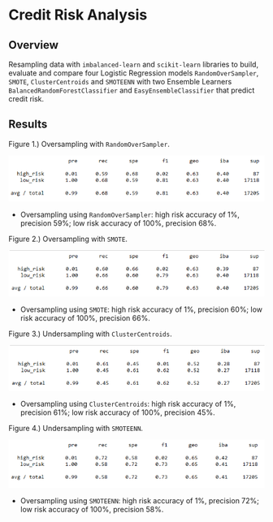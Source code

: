 # Credit Risk Analysis

## Overview
Resampling data with `imbalanced-learn` and `scikit-learn` libraries to build, evaluate and compare four Logistic Regression models `RandomOverSampler`, `SMOTE`, `ClusterCentroids` and `SMOTEENN` with two Ensemble Learners `BalancedRandomForestClassifier` and `EasyEnsembleClassifier` that predict credit risk.

## Results

Figure 1.) Oversampling with `RandomOverSampler`.

![](Resources/Fig1.png)

* Oversampling using `RandomOverSampler`: high risk accuracy of 1%, precision 59%; low risk accuracy of 100%, precision 68%.


Figure 2.) Oversampling with `SMOTE`.

![](Resources/Fig2.png)

* Oversampling using `SMOTE`: high risk accuracy of 1%, precision 60%; low risk accuracy of 100%, precision 66%.


Figure 3.) Undersampling with `ClusterCentroids`.

![](Resources/Fig3.png)

* Oversampling using `ClusterCentroids`: high risk accuracy of 1%, precision 61%; low risk accuracy of 100%, precision 45%.


Figure 4.) Undersampling with `SMOTEENN`.

![](Resources/Fig4.png)

* Oversampling using `SMOTEENN`: high risk accuracy of 1%, precision 72%; low risk accuracy of 100%, precision 58%.
